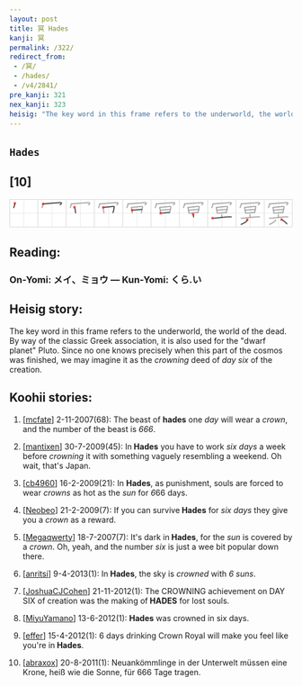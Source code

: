 ```yaml
---
layout: post
title: 冥 Hades
kanji: 冥
permalink: /322/
redirect_from:
 - /冥/
 - /hades/
 - /v4/2841/
pre_kanji: 321
nex_kanji: 323
heisig: "The key word in this frame refers to the underworld, the world of the dead. By way of the classic Greek association, it is also used for the &quot;dwarf planet&quot; Pluto. Since no one knows precisely when this part of the cosmos was finished, we may imagine it as the <i>crowning</i> deed of <i>day six</i> of the creation."
---
```


## `Hades`

## [10]

<div class="stroke"><img src="../images/E586A5.png" /></div>

## Reading:

### On-Yomi: メイ、ミョウ &mdash; Kun-Yomi: くら.い

## Heisig story:

The key word in this frame refers to the underworld, the world of the dead. By way of the classic Greek association, it is also used for the &quot;dwarf planet&quot; Pluto. Since no one knows precisely when this part of the cosmos was finished, we may imagine it as the <i>crowning</i> deed of <i>day six</i> of the creation.

## Koohii stories:

1) [<a href="http://kanji.koohii.com/profile/mcfate">mcfate</a>] 2-11-2007(68): The beast of <strong>hades</strong> one <em>day</em> will wear a <em>crown</em>, and the number of the beast is <em>666</em>.

2) [<a href="http://kanji.koohii.com/profile/mantixen">mantixen</a>] 30-7-2009(45): In<strong> Hades</strong> you have to work <em>six days</em> a week before <em>crowning</em> it with something vaguely resembling a weekend. Oh wait, that&#039;s Japan.

3) [<a href="http://kanji.koohii.com/profile/cb4960">cb4960</a>] 16-2-2009(21): In <strong>Hades</strong>, as punishment, souls are forced to wear <em>crowns</em> as hot as the <em>sun</em> for <em>6</em>66 days.

4) [<a href="http://kanji.koohii.com/profile/Neobeo">Neobeo</a>] 21-2-2009(7): If you can survive<strong> Hades</strong> for <em>six days</em> they give you a <em>crown</em> as a reward.

5) [<a href="http://kanji.koohii.com/profile/Megaqwerty">Megaqwerty</a>] 18-7-2007(7): It&#039;s dark in<strong> Hades</strong>, for the <em>sun</em> is covered by a <em>crown</em>. Oh, yeah, and the number <em>six</em> is just a wee bit popular down there.

6) [<a href="http://kanji.koohii.com/profile/anritsi">anritsi</a>] 9-4-2013(1): In<strong> Hades</strong>, the sky is <em>crowned</em> with <em>6 suns</em>.

7) [<a href="http://kanji.koohii.com/profile/JoshuaCJCohen">JoshuaCJCohen</a>] 21-11-2012(1): The CROWNING achievement on DAY SIX of creation was the making of<strong> HADES</strong> for lost souls.

8) [<a href="http://kanji.koohii.com/profile/MiyuYamano">MiyuYamano</a>] 13-6-2012(1): <strong>Hades</strong> was crowned in six days.

9) [<a href="http://kanji.koohii.com/profile/effer">effer</a>] 15-4-2012(1): 6 days drinking Crown Royal will make you feel like you&#039;re in<strong> Hades</strong>.

10) [<a href="http://kanji.koohii.com/profile/abraxox">abraxox</a>] 20-8-2011(1): Neuankömmlinge in der Unterwelt müssen eine Krone, heiß wie die Sonne, für 666 Tage tragen.
